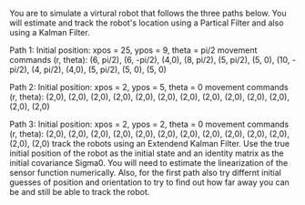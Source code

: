 You are to simulate a virtural robot that follows the three paths below.  You will estimate and track the robot's location using a Partical Filter and also using a Kalman Filter.

Path 1:
Initial position: xpos = 25, ypos = 9, theta = pi/2
movement commands (r, theta):  (6, pi/2), (6, -pi/2), (4,0), (8, pi/2), (5, pi/2), (5, 0), (10, -pi/2), (4, pi/2), (4,0), (5, pi/2), (5, 0), (5, 0)

Path 2:
Initial position: xpos = 2, ypos = 5, theta = 0
movement commands (r, theta): (2,0), (2,0), (2,0), (2,0), (2,0), (2,0), (2,0), (2,0), (2,0), (2,0), (2,0), (2,0), (2,0)


Path 3:
Initial position: xpos = 2, ypos = 2, theta = 0
movement commands (r, theta): (2,0), (2,0), (2,0), (2,0), (2,0), (2,0), (2,0), (2,0), (2,0), (2,0), (2,0), (2,0), (2,0)
track the robots using an Extendend Kalman Filter.  Use the true initial position of the robot as the initial state and an identity matrix as the initial covariance Sigma0.  You will need to estimate the linearization of the sensor function numerically.  Also, for the first path also try differnt initial guesses of position and orientation to try to find out how far away you can be and still be able to track the robot.
